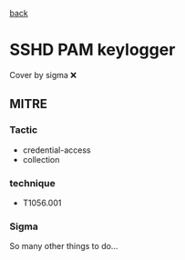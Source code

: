 [back](../index.md)
# SSHD PAM keylogger
Cover by sigma :x: 

## MITRE
### Tactic
  - credential-access
  - collection

### technique
  - T1056.001

### Sigma

 So many other things to do...